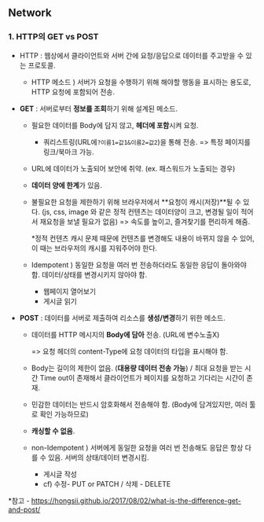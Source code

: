 ## Network

### 1. HTTP의 GET vs POST

- HTTP : 웹상에서 클라이언트와 서버 간에 요청/응답으로 데이터를 주고받을 수 있는 프로토콜.

  - HTTP 메소드 ) 서버가 요청을 수행하기 위해 해야할 행동을 표시하는 용도로, HTTP 요청에 포함되어 전송.

- **GET** : 서버로부터 **정보를 조회**하기 위해 설계된 메소드.

  - 필요한 데이터를 Body에 담지 않고, **헤더에 포함**시켜 요청.

    - 쿼리스트링(URL에`?이름1=값1&이름2=값2`)을 통해 전송. => 특정 페이지를 링크/북마크 가능.

  - URL에 데이터가 노출되어 보안에 취약. (ex. 패스워드가 노출되는 경우)

  - **데이터 양에 한계**가 있음.

  - 불필요한 요청을 제한하기 위해 브라우저에서 **요청이 캐시(저장)**될 수 있다. (js, css, image 와 같은 정적 컨텐츠는 데이터양이 크고, 변경될 일이 적어서 재요청을 보낼 필요가 없음) => 속도를 높이고, 즐겨찾기를 편리하게 해줌.

    *정적 컨텐츠 캐시 문제 때문에 컨텐츠를 변경해도 내용이 바뀌지 않을 수 있어, 이 때는 브라우저의 캐시를 지워주어야 한다.

  - Idempotent ) 동일한 요청을 여러 번 전송하더라도 동일한 응답이 돌아와야 함. 데이터/상태를 변경시키지 않아야 함.

    - 웹페이지 열어보기
    - 게시글 읽기

- **POST** : 데이터를 서버로 제출하여 리소스를 **생성/변경**하기 위한 메소드.

  - 데이터를 HTTP 메시지의 **Body에 담아** 전송. (URL에 변수노출X)

    => 요청 헤더의 content-Type에 요청 데이터의 타입을 표시해야 함.

  - Body는 길이의 제한이 없음. (**대용량 데이터 전송 가능**) / 최대 요청을 받는 시간 Time out이 존재해서 클라이언트가 페이지를 요청하고 기다리는 시간이 존재.

  - 민감한 데이터는 반드시 암호화해서 전송해야 함. (Body에 담겨있지만, 여러 툴로 확인 가능하므로)

  - **캐싱할 수 없음**.

  - non-Idempotent ) 서버에게 동일한 요청을 여러 번 전송해도 응답은 항상 다를 수 있음. 서버의 상태/데이터 변경시킴.

    - 게시글 작성
    - cf) 수정- PUT or PATCH / 삭제 - DELETE

*참고 - https://hongsii.github.io/2017/08/02/what-is-the-difference-get-and-post/

